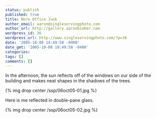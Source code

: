 ```yaml
---
status: publish
published: true
title: More Office Junk
author_email: aaron@singleservingphoto.com
author_url: http://gallery.aaronbieber.com
wordpress_id: 36
wordpress_url: http://www.singleservingphoto.com/?p=36
date: '2005-10-08 14:49:58 -0400'
date_gmt: '2005-10-08 18:49:58 -0400'
categories:
tags: []
comments: []
---
```

In the afternoon, the sun reflects off of the windows on our side of the
building and makes neat shapes in the shadows of the trees.

{% img drop center /ssp/06oct05-01.jpg %}

Here is me reflected in double-pane glass.

{% img drop center /ssp/06oct05-02.jpg %}
